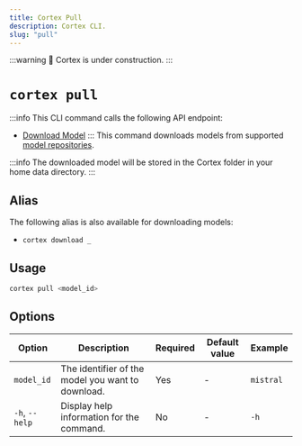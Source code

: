 ```yaml
---
title: Cortex Pull
description: Cortex CLI.
slug: "pull"
---
```


:::warning
🚧 Cortex is under construction.
:::

# `cortex pull`
:::info
This CLI command calls the following API endpoint:
- [Download Model](/api-reference#tag/models/get/v1/models/download/{modelId})
:::
This command downloads models from supported [model repositories](/docs/model-repositories).

:::info
The downloaded model will be stored in the Cortex folder in your home data directory.
:::



## Alias

The following alias is also available for downloading models:

- `cortex download _`

## Usage

```bash
cortex pull <model_id>
```

## Options

| Option         | Description                                       | Required | Default value | Example     |
| -------------- | ------------------------------------------------- | -------- | ------------- | ----------- |
| `model_id`     | The identifier of the model you want to download. | Yes      | -             | `mistral` |
| `-h`, `--help` | Display help information for the command.         | No       | -             | `-h`        |
